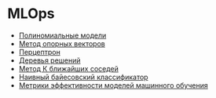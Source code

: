 # MLOps

* [Полиномиальные модели]()
* [Метод опорных векторов]()
* [Перцептрон]()
* [Деревья решений]()
* [Метод К ближайших соседей]()
* [Наивный байесовский классификатор]()
* [Метрики эффективности моделей машинного обучения]()
